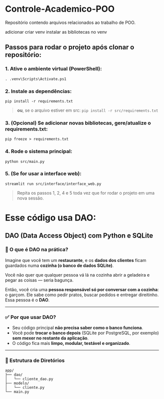 # Controle-Academico-POO

Repositório contendo arquivos relacionados ao trabalho de POO.

adicionar criar venv
instalar as bibliotecas no venv


## Passos para rodar o projeto após clonar o repositório:

### 1. Ative o ambiente virtual (PowerShell):
`. .venv\Scripts\Activate.ps1`

### 2. Instale as dependências:
`pip install -r requirements.txt`
> **ou**, se o arquivo estiver em src:
`pip install -r src/requirements.txt`

### 3. (Opcional) Se adicionar novas bibliotecas, gere/atualize o requirements.txt:
`pip freeze > requirements.txt`

### 4. Rode o sistema principal:
`python src/main.py`

### 5. (Se for usar a interface web):
`streamlit run src/interface/interface_web.py`

> Repita os passos 1, 2, 4 e 5 toda vez que for rodar o projeto em uma nova sessão.

# Esse código usa DAO:

## DAO (Data Access Object) com Python e SQLite

### 🧠 O que é DAO na prática?

Imagine que você tem um **restaurante**, e os **dados dos clientes** ficam guardados numa **cozinha (o banco de dados SQLite)**.

Você não quer que qualquer pessoa vá lá na cozinha abrir a geladeira e pegar as coisas — seria bagunça.

Então, você cria uma **pessoa responsável só por conversar com a cozinha**: o garçom. Ele sabe como pedir pratos, buscar pedidos e entregar direitinho. Essa pessoa é o **DAO**.

---

### ✅ Por que usar DAO?

- Seu código principal **não precisa saber como o banco funciona**.
- Você pode **trocar o banco depois** (SQLite por PostgreSQL, por exemplo) **sem mexer no restante da aplicação**.
- O código fica mais **limpo, modular, testável e organizado**.

---

### 📁 Estrutura de Diretórios

```plaintext
app/
├── dao/
│   └── cliente_dao.py
├── modelo/
│   └── cliente.py
└── main.py
```




